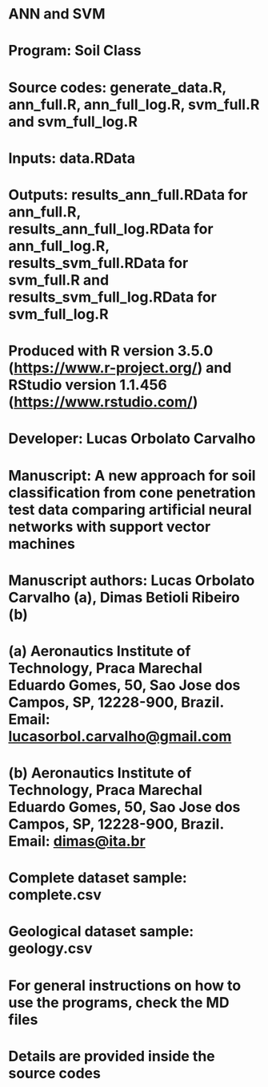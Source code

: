 # ANN and SVM
# Program: Soil Class
# Source codes: generate_data.R, ann_full.R, ann_full_log.R, svm_full.R and svm_full_log.R
# Inputs: data.RData
# Outputs: results_ann_full.RData for ann_full.R, results_ann_full_log.RData for ann_full_log.R, results_svm_full.RData for svm_full.R and results_svm_full_log.RData for svm_full_log.R
# Produced with R version 3.5.0 (https://www.r-project.org/) and RStudio version 1.1.456 (https://www.rstudio.com/)
# Developer: Lucas Orbolato Carvalho
# Manuscript: A new approach for soil classification from cone penetration test data comparing artificial neural networks with support vector machines
# Manuscript authors: Lucas Orbolato Carvalho (a), Dimas Betioli Ribeiro (b)
# (a) Aeronautics Institute of Technology, Praca Marechal Eduardo Gomes, 50, Sao Jose dos Campos, SP, 12228-900, Brazil. Email: lucasorbol.carvalho@gmail.com
# (b) Aeronautics Institute of Technology, Praca Marechal Eduardo Gomes, 50, Sao Jose dos Campos, SP, 12228-900, Brazil. Email: dimas@ita.br
# Complete dataset sample: complete.csv
# Geological dataset sample: geology.csv
# For general instructions on how to use the programs, check the MD files
# Details are provided inside the source codes
